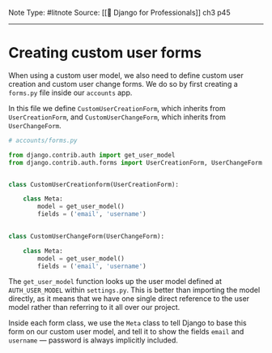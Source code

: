Note Type: #litnote
Source: [[📖 Django for Professionals]] ch3 p45

---
# Creating custom user forms
When using a custom user model, we also need to define custom user creation and custom user change forms. We do so by first creating a `forms.py` file inside our `accounts` app.

In this file we define `CustomUserCreationForm`, which inherits from `UserCreationForm`, and `CustomUserChangeForm`, which inherits from `UserChangeForm`.
```python
# accounts/forms.py

from django.contrib.auth import get_user_model
from django.contrib.auth.forms import UserCreationForm, UserChangeForm


class CustomUserCreationform(UserCreationForm):

	class Meta:
		model = get_user_model()
		fields = ('email', 'username')
		

class CustomUserChangeForm(UserChangeForm):

	class Meta:
		model = get_user_model()
		fields = ('email', 'username')
```

The `get_user_model` function looks up the user model defined at `AUTH_USER_MODEL` within `settings.py`. This is better than importing the model directly, as it means that we have one single direct reference to the user model rather than referring to it all over our project.

Inside each form class, we use the `Meta` class to tell Django to base this form on our custom user model, and tell it to show the fields `email` and `username` — password is always implicitly included.
